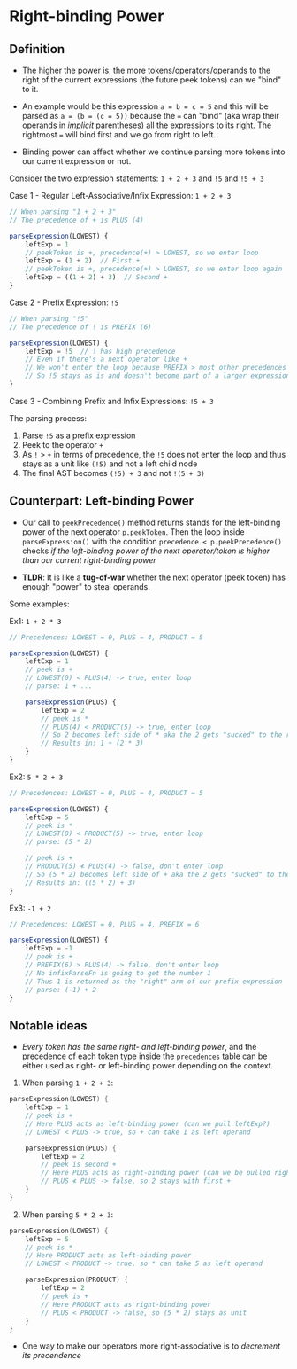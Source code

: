 # Right-binding Power

## Definition

- The higher the power is, the more tokens/operators/operands to the right of the current expressions (the future peek tokens) can we "bind" to it.

- An example would be this expression `a = b = c = 5` and this will be parsed as `a = (b = (c = 5))` because the `=` can "bind" (aka wrap their operands in *implicit* parentheses) all the expressions to its right. The rightmost `=` will bind first and we go from right to left.

- Binding power can affect whether we continue parsing more tokens into our current expression or not.

Consider the two expression statements: `1 + 2 + 3` and `!5` and `!5 + 3`

Case 1 - Regular Left-Associative/Infix Expression: `1 + 2 + 3`

```javascript
// When parsing "1 + 2 + 3"
// The precedence of + is PLUS (4)

parseExpression(LOWEST) {
    leftExp = 1
    // peekToken is +, precedence(+) > LOWEST, so we enter loop
    leftExp = (1 + 2)  // First +
    // peekToken is +, precedence(+) > LOWEST, so we enter loop again
    leftExp = ((1 + 2) + 3)  // Second +
}
```

Case 2 - Prefix Expression: `!5`

```javascript
// When parsing "!5"
// The precedence of ! is PREFIX (6)

parseExpression(LOWEST) {
    leftExp = !5  // ! has high precedence
    // Even if there's a next operator like +
    // We won't enter the loop because PREFIX > most other precedences
    // So !5 stays as is and doesn't become part of a larger expression
}
```

Case 3 - Combining Prefix and Infix Expressions: `!5 + 3`

The parsing process:

1. Parse `!5` as a prefix expression
2. Peek to the operator `+`
3. As `!` > `+` in terms of precedence, the `!5` does not enter the loop and thus stays as a unit like `(!5)` and not a left child node
4. The final AST becomes `(!5) + 3` and not `!(5 + 3)`

## Counterpart: Left-binding Power

- Our call to `peekPrecedence()` method returns stands for the left-binding power of the next operator `p.peekToken`. Then the loop inside `parseExpression()` with the condition `precedence < p.peekPrecedence()` checks *if the left-binding power of the next operator/token is higher than our current right-binding power*

- **TLDR**: It is like a **tug-of-war** whether the next operator (peek token) has enough "power" to steal operands.

Some examples:

Ex1: `1 + 2 * 3`

```javascript
// Precedences: LOWEST = 0, PLUS = 4, PRODUCT = 5

parseExpression(LOWEST) {
    leftExp = 1
    // peek is +
    // LOWEST(0) < PLUS(4) -> true, enter loop
    // parse: 1 + ...

    parseExpression(PLUS) {
        leftExp = 2
        // peek is *
        // PLUS(4) < PRODUCT(5) -> true, enter loop
        // So 2 becomes left side of * aka the 2 gets "sucked" to the right
        // Results in: 1 + (2 * 3)
    }
}
```

Ex2: `5 * 2 + 3`

```javascript
// Precedences: LOWEST = 0, PLUS = 4, PRODUCT = 5

parseExpression(LOWEST) {
    leftExp = 5
    // peek is *
    // LOWEST(0) < PRODUCT(5) -> true, enter loop
    // parse: (5 * 2)

    // peek is +
    // PRODUCT(5) ≮ PLUS(4) -> false, don't enter loop
    // So (5 * 2) becomes left side of + aka the 2 gets "sucked" to the left
    // Results in: ((5 * 2) + 3)
}
```

Ex3: `-1 + 2`

```javascript
// Precedences: LOWEST = 0, PLUS = 4, PREFIX = 6

parseExpression(LOWEST) {
    leftExp = -1
    // peek is +
    // PREFIX(6) > PLUS(4) -> false, don't enter loop
    // No infixParseFn is going to get the number 1
    // Thus 1 is returned as the "right" arm of our prefix expression
    // parse: (-1) + 2
}
```

## Notable ideas

- *Every token has the same right- and left-binding power*, and the precedence of each token type inside the `precedences` table can be either used as right- or left-binding power depending on the context.

 1. When parsing `1 + 2 + 3`:
```go
parseExpression(LOWEST) {
    leftExp = 1
    // peek is +
    // Here PLUS acts as left-binding power (can we pull leftExp?)
    // LOWEST < PLUS -> true, so + can take 1 as left operand

    parseExpression(PLUS) {
        leftExp = 2
        // peek is second +
        // Here PLUS acts as right-binding power (can we be pulled right?)
        // PLUS ≮ PLUS -> false, so 2 stays with first +
    }
}
```

2. When parsing `5 * 2 + 3`:
```go
parseExpression(LOWEST) {
    leftExp = 5
    // peek is *
    // Here PRODUCT acts as left-binding power
    // LOWEST < PRODUCT -> true, so * can take 5 as left operand

    parseExpression(PRODUCT) {
        leftExp = 2
        // peek is +
        // Here PRODUCT acts as right-binding power
        // PLUS < PRODUCT -> false, so (5 * 2) stays as unit
    }
}
```

- One way to make our operators more right-associative is to *decrement its precendence*
